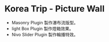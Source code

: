 # Korea Trip - Picture Wall

* Masonry Plugin 製作瀑布流版型。
* light Box Plugin 製作燈箱效果。
* Nivo Slider Plugin 製作輪播特效。
